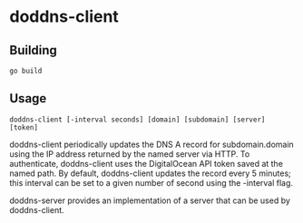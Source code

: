 doddns-client
=============

Building
--------

    go build

Usage
-----

    doddns-client [-interval seconds] [domain] [subdomain] [server] [token]

doddns-client periodically updates the DNS A record for subdomain.domain using
the IP address returned by the named server via HTTP. To authenticate,
doddns-client uses the DigitalOcean API token saved at the named path. By
default, doddns-client updates the record every 5 minutes; this interval can be
set to a given number of second using the -interval flag.

doddns-server provides an implementation of a server that can be used by
doddns-client.
